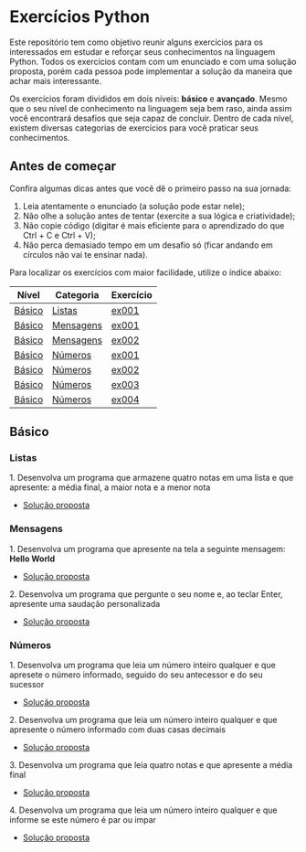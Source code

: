 # Exercícios Python
Este repositório tem como objetivo reunir alguns exercícios para os interessados em estudar e reforçar seus conhecimentos na linguagem Python. Todos os exercícios contam com um enunciado e com uma solução proposta, porém cada pessoa pode implementar a solução da maneira que achar mais interessante.

Os exercícios foram divididos em dois níveis: **básico** e **avançado**. Mesmo que o seu nível de conhecimento na linguagem seja bem raso, ainda assim você encontrará desafios que seja capaz de concluir. Dentro de cada nível, existem diversas categorias de exercícios para você praticar seus conhecimentos.

## Antes de começar
Confira algumas dicas antes que você dê o primeiro passo na sua jornada:
1. Leia atentamente o enunciado (a solução pode estar nele);
2. Não olhe a solução antes de tentar (exercite a sua lógica e criatividade);
3. Não copie código (digitar é mais eficiente para o aprendizado do que Ctrl + C e Ctrl + V);
4. Não perca demasiado tempo em um desafio só (ficar andando em círculos não vai te ensinar nada).

Para localizar os exercícios com maior facilidade, utilize o índice abaixo:

| Nível | Categoria | Exercício |
|-------|-----------|-----------|
|[Básico](#básico) |[Listas](#listas)  |[ex001](#user-content-bas-lst-001)|
|[Básico](#básico) |[Mensagens](#mensagens)  |[ex001](#user-content-bas-msg-001)|
|[Básico](#básico) |[Mensagens](#mensagens)  |[ex002](#user-content-bas-msg-002)|
|[Básico](#básico) |[Números](#números)  |[ex001](#user-content-bas-num-001)|
|[Básico](#básico) |[Números](#números)  |[ex002](#user-content-bas-num-002)|
|[Básico](#básico) |[Números](#números)  |[ex003](#user-content-bas-num-003)|
|[Básico](#básico) |[Números](#números)  |[ex004](#user-content-bas-num-004)|


## Básico
### Listas
<a id="bas-lst-001" />1. Desenvolva um programa que armazene quatro notas em uma lista e que apresente: a média final, a maior nota e a menor nota

- [Solução proposta](https://github.com/rmveiga/exercicios_python/blob/master/basico/listas/ex001/main.py)

### Mensagens
<a id="bas-msg-001" />1. Desenvolva um programa que apresente na tela a seguinte mensagem: **Hello World**

- [Solução proposta](https://github.com/rmveiga/exercicios_python/blob/master/basico/mensagens/ex001/main.py)

<a id="bas-msg-002" />2. Desenvolva um programa que pergunte o seu nome e, ao teclar Enter, apresente uma saudação personalizada

- [Solução proposta](https://github.com/rmveiga/exercicios_python/blob/master/basico/mensagens/ex002/main.py)

### Números
<a id="bas-num-001" />1. Desenvolva um programa que leia um número inteiro qualquer e que apresete o número informado, seguido do seu antecessor e do seu sucessor

- [Solução proposta](https://github.com/rmveiga/exercicios_python/blob/master/basico/numeros/ex001/main.py)

<a id="bas-num-002" />2. Desenvolva um programa que leia um número inteiro qualquer e que apresente o número informado com duas casas decimais

- [Solução proposta](https://github.com/rmveiga/exercicios_python/blob/master/basico/numeros/ex002/main.py)

<a id="bas-num-003" />3. Desenvolva um programa que leia quatro notas e que apresente a média final

- [Solução proposta](https://github.com/rmveiga/exercicios_python/blob/master/basico/numeros/ex003/main.py)

<a id="bas-num-004" />4. Desenvolva um programa que leia um número inteiro qualquer e que informe se este número é par ou impar

- [Solução proposta](https://github.com/rmveiga/exercicios_python/blob/master/basico/numeros/ex004/main.py)


